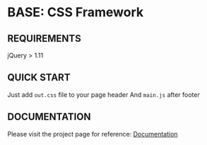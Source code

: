 BASE: CSS Framework
=============================



REQUIREMENTS
------------

jQuery > 1.11


QUICK START
-----------

Just add  `out.css` file to your page header
And `main.js` after footer


DOCUMENTATION
-----------

Please visit the project page for reference: [Documentation](https://2frags.github.io/base/)
